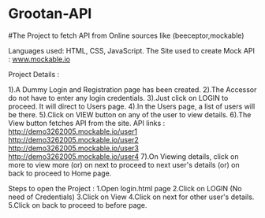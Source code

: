 # Grootan-API

#The Project to fetch API from Online sources like (beeceptor,mockable)

Languages used: HTML, CSS, JavaScript.
The Site used to create Mock API : www.mockable.io

Project Details :

1).A Dummy Login and Registration page has been created.
2).The Accessor do not have to enter any login credentials.
3).Just click on LOGIN to proceed. It will direct to Users page.
4).In the Users page, a list of users will be there.
5).Click on VIEW button on any of the user to view details.
6).The View button fetches API from the site.
   API links : http://demo3262005.mockable.io/user1
               http://demo3262005.mockable.io/user2
               http://demo3262005.mockable.io/user3
               http://demo3262005.mockable.io/user4
7).On Viewing details, click on more to view more (or) 
   on next to proceed to next user's details (or)
   on back to proceed to Home page.
   

Steps to open the Project :
1.Open login.html page
2.Click on LOGIN (No need of Credentials)
3.Click on View 
4.Click on next for other user's details.
5.Click on back to proceed to before page.
